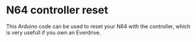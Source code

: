 # N64 controller reset
This Arduino code can be used to reset your N64 with the controller, which is very usefull if you own an Everdrive.